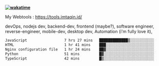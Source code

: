 **[![wakatime](https://wakatime.com/badge/user/87646243-158a-4241-a3cb-668e1fa2dbb8.svg)](https://wakatime.com/@87646243-158a-4241-a3cb-668e1fa2dbb8?style=plastic)**


My Webtools : https://tools.imtaqin.id/


devOps, nodejs dev, backend-dev, frontend (maybe?), software engineer, reverse-engineer, mobile-dev, desktop dev, Automation (i'm fully love it), 

<!--START_SECTION:waka-->

```txt
JavaScript                 7 hrs 27 mins   █████████████▒░░░░░░░░░░░   53.82 %
HTML                       1 hr 41 mins    ███░░░░░░░░░░░░░░░░░░░░░░   12.23 %
Nginx configuration file   1 hr 24 mins    ██▓░░░░░░░░░░░░░░░░░░░░░░   10.17 %
Python                     51 mins         █▓░░░░░░░░░░░░░░░░░░░░░░░   06.18 %
TypeScript                 42 mins         █▒░░░░░░░░░░░░░░░░░░░░░░░   05.17 %
```

<!--END_SECTION:waka-->
